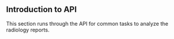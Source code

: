 ## Introduction to API

This section runs through the API for common tasks to analyze the radiology
reports.